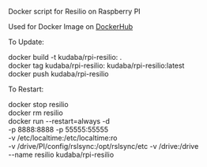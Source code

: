 Docker script for Resilio on Raspberry PI

Used for Docker Image on [DockerHub](https://hub.docker.com/r/kudaba/rpi-resilio/)

To Update:

docker build -t kudaba/rpi-resilio:<version> .  
docker tag kudaba/rpi-resilio:<version> kudaba/rpi-resilio:latest  
docker push kudaba/rpi-resilio  

To Restart:
  
docker stop resilio  
docker rm resilio  
docker run --restart=always -d \
 -p 8888:8888 -p 55555:55555\
 -v /etc/localtime:/etc/localtime:ro \
 -v /drive/PI/config/rslsync:/opt/rslsync/etc -v /drive:/drive \
 --name resilio kudaba/rpi-resilio
